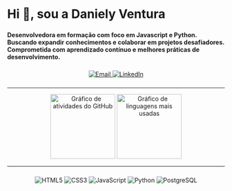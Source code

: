 <h1 align="left">Hi 👋, sou a Daniely Ventura</h1>

###

**Desenvolvedora em formação com foco em Javascript e Python. 
Buscando expandir conhecimentos e colaborar em projetos desafiadores. 
Comprometida com aprendizado contínuo e melhores práticas de desenvolvimento.**

###
<p align="center">
  <a href="mailto:danielyvfl@gmail.com">
    <img src="https://img.shields.io/badge/Gmail-D14836?style=for-the-badge&logo=gmail&logoColor=white" alt="Email">
  </a>
  <a href="https://www.linkedin.com/in/danielyvfl">
    <img src="https://img.shields.io/badge/LinkedIn-0077B5?style=for-the-badge&logo=linkedin&logoColor=white" alt="LinkedIn">
  </a>
</p>

###
---

<div align="center">
  <img 
    src="https://github-readme-stats.vercel.app/api?username=danielyvf&show_icons=true&include_all_commits=true&count_private=true&theme=tokyonight&locale=pt-br&hide_border=false" 
    height="150" 
    alt="Gráfico de atividades do GitHub" 
  />
  <img 
    src="https://github-readme-stats.vercel.app/api/top-langs?username=danielyvf&layout=compact&langs_count=5&theme=tokyonight&hide_border=false&locale=pt-br" 
    height="150" 
    alt="Gráfico de linguagens mais usadas" 
  />
</div>




---
###
<p align="center">

  <img src="https://img.shields.io/badge/HTML5-E34F26?style=for-the-badge&logo=html5&logoColor=white" alt="HTML5">
  <img src="https://img.shields.io/badge/CSS3-1572B6?style=for-the-badge&logo=css3&logoColor=white" alt="CSS3">
  <img src="https://img.shields.io/badge/JavaScript-F7DF1E?style=for-the-badge&logo=javascript&logoColor=black" alt="JavaScript">
  <img src="https://img.shields.io/badge/Python-3776AB?style=for-the-badge&logo=python&logoColor=white" alt="Python">
  <img src="https://img.shields.io/badge/PostgreSQL-4169E1?style=for-the-badge&logo=postgresql&logoColor=white" alt="PostgreSQL">
</p>





